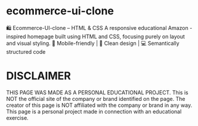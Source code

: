 # ecommerce-ui-clone
🛍️ Ecommerce-UI-clone  – HTML &amp; CSS A responsive educational  Amazon -inspired homepage built using HTML and CSS, focusing purely on layout and visual styling. 📱 Mobile-friendly | 🎨 Clean design | 💻 Semantically structured code

# DISCLAIMER
THIS PAGE WAS MADE AS A PERSONAL EDUCATIONAL PROJECT. This is NOT the official site of the company or brand identified on the page. The creator of this page is NOT affiliated with the company or brand in any way. This page is a personal project made in connection with an educational exercise.
